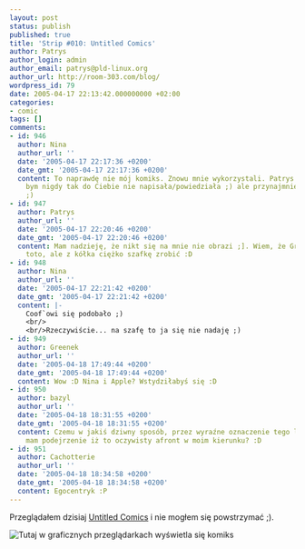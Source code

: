 ```yaml
---
layout: post
status: publish
published: true
title: 'Strip #010: Untitled Comics'
author: Patrys
author_login: admin
author_email: patrys@pld-linux.org
author_url: http://room-303.com/blog/
wordpress_id: 79
date: 2005-04-17 22:13:42.000000000 +02:00
categories:
- comic
tags: []
comments:
- id: 946
  author: Nina
  author_url: ''
  date: '2005-04-17 22:17:36 +0200'
  date_gmt: '2005-04-17 22:17:36 +0200'
  content: To naprawdę nie mój komiks. Znowu mnie wykorzystali. Patrys przecież ja
    bym nigdy tak do Ciebie nie napisała/powiedziała ;) ale przynajmniej mam yapco
    ;)
- id: 947
  author: Patrys
  author_url: ''
  date: '2005-04-17 22:20:46 +0200'
  date_gmt: '2005-04-17 22:20:46 +0200'
  content: Mam nadzieję, że nikt się na mnie nie obrazi ;]. Wiem, że Greenek rysuje
    toto, ale z kółka ciężko szafkę zrobić :D
- id: 948
  author: Nina
  author_url: ''
  date: '2005-04-17 22:21:42 +0200'
  date_gmt: '2005-04-17 22:21:42 +0200'
  content: |-
    Coof`owi się podobało ;)
    <br/>
    <br/>Rzeczywiście... na szafę to ja się nie nadaję ;)
- id: 949
  author: Greenek
  author_url: ''
  date: '2005-04-18 17:49:44 +0200'
  date_gmt: '2005-04-18 17:49:44 +0200'
  content: Wow :D Nina i Apple? Wstydziłabyś się :D
- id: 950
  author: bazyl
  author_url: ''
  date: '2005-04-18 18:31:55 +0200'
  date_gmt: '2005-04-18 18:31:55 +0200'
  content: Czemu w jakiś dziwny sposób, przez wyraźne oznaczenie tego laptopa na biurku
    mam podejrzenie iż to oczywisty afront w moim kierunku? :D
- id: 951
  author: Cachotterie
  author_url: ''
  date: '2005-04-18 18:34:58 +0200'
  date_gmt: '2005-04-18 18:34:58 +0200'
  content: Egocentryk :P
---
```

<p>Przeglądałem dzisiaj <a href="http://www.sip-bp.pl/untitled-comics/index.php">Untitled Comics</a> i nie mogłem się powstrzymać ;).</p>

<p class="strip"><img src="http://comic.room-303.com/strips/010-untitled.png" alt="Tutaj w graficznych przeglądarkach wyświetla się komiks" /></p>
